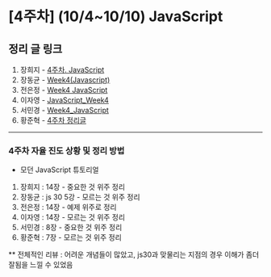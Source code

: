 # [4주차] (10/4~10/10) JavaScript

## 정리 글 링크

1. 장희지 - [4주차. JavaScript](https://blog.naver.com/huiji0315/222112241099)
2. 장동균 - [Week4(Javascript)](https://dongkyun-jang.tistory.com/90)
3. 전은정 - [Week4 JavaScript](https://jjung-lab.tistory.com/19)
4. 이자영 - [JavaScript_Week4](https://99neozone.tistory.com/5)
5. 서민경 - [Week4_JavaScript](https://min1307.tistory.com/23)
6. 황준혁 - [4주차 정리글](https://strawji.tistory.com/7)

---

### 4주차 자율 진도 상황 및 정리 방법

- 모던 JavaScript 튜토리얼

1. 장희지 : 14장 - 중요한 것 위주 정리
2. 장동균 : js 30 5강 - 모르는 것 위주 정리
3. 전은정 : 14장 - 예제 위주로 정리
4. 이자영 : 14장 - 모르는 것 위주 정리
5. 서민경 : 8장 - 중요한 것 위주 정리
6. 황준혁 : 7장 - 모르는 것 위주 정리

\*\* 전체적인 리뷰 : 어려운 개념들이 많았고, js30과 맞물리는 지점의 경우 이해가 좀더 잘됨을 느낄 수 있었음
